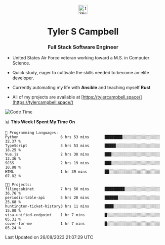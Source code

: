 <p align="center">
<a href="https://www.linkedin.com/in/t36campbell" target="blank"><img align="center" src="https://ik.imagekit.io/t36campbell/Portfolio/linkedin.png.original_m8bbGgPh6.png" alt="t36campbell" height="30" width="30" /></a>
</p>
<h1 align="center">Tyler S Campbell</h1>
<h3 align="center">Full Stack Software Engineer</h3>

* United States Air Force veteran working toward a M.S. in Computer Science.

* Quick study, eager to cultivate the skills needed to become an elite developer.

* Currently automating my life with **Ansible** and teaching myself **Rust**

* All of my projects are available at [https://tylercampbell.space/](https://tylercampbell.space/)

<!--START_SECTION:waka-->
![Code Time](http://img.shields.io/badge/Code%20Time-2%2C734%20hrs%2053%20mins-blue)

📊 **This Week I Spent My Time On** 

```text
💬 Programming Languages: 
Python                   6 hrs 53 mins       ████████░░░░░░░░░░░░░░░░░   32.37 % 
TypeScript               3 hrs 53 mins       █████░░░░░░░░░░░░░░░░░░░░   18.25 % 
Vue.js                   2 hrs 38 mins       ███░░░░░░░░░░░░░░░░░░░░░░   12.36 % 
SCSS                     2 hrs 19 mins       ███░░░░░░░░░░░░░░░░░░░░░░   10.88 % 
HTML                     1 hr 39 mins        ██░░░░░░░░░░░░░░░░░░░░░░░   07.82 % 

🐱‍💻 Projects: 
filingcabinet            7 hrs 50 mins       █████████░░░░░░░░░░░░░░░░   36.76 % 
periodic-table-api       5 hrs 28 mins       ██████░░░░░░░░░░░░░░░░░░░   25.68 % 
huntington-ticket-history3 hrs 11 mins       ████░░░░░░░░░░░░░░░░░░░░░   15.00 % 
visa-unified-endpoint    1 hr 7 mins         █░░░░░░░░░░░░░░░░░░░░░░░░   05.31 % 
cover-for-me             1 hr 7 mins         █░░░░░░░░░░░░░░░░░░░░░░░░   05.24 % 
```


 Last Updated on 26/08/2023 21:07:29 UTC
<!--END_SECTION:waka-->
